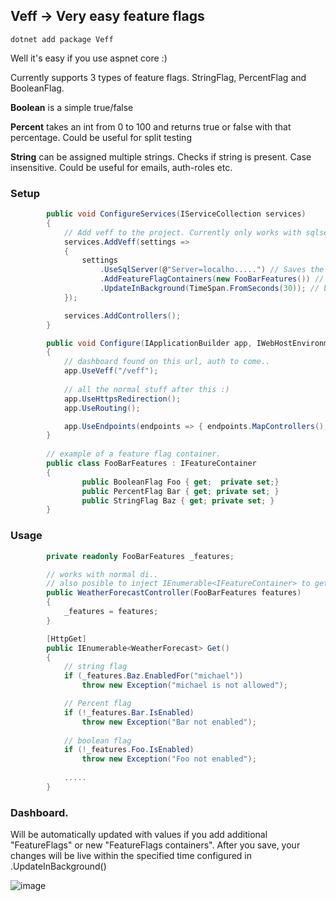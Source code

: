 ## Veff -> Very easy feature flags


`dotnet add package Veff` 

Well it's easy if you use aspnet core :) 

Currently supports 3 types of feature flags. 
StringFlag, PercentFlag and BooleanFlag.

**Boolean** is a simple true/false

**Percent** takes an int from 0 to 100 and returns true or false with that percentage. Could be useful for split testing     

**String** can be assigned multiple strings. Checks if string is present. Case insensitive. Could be useful for emails, auth-roles etc.   

### Setup

```C#
        public void ConfigureServices(IServiceCollection services)
        {
            // Add veff to the project. Currently only works with sqlserver.    
            services.AddVeff(settings =>
            {
                settings
                    .UseSqlServer(@"Server=localho.....") // Saves the featureflags in table dbo.Veff_FeatureFlags. Will be auto created if not there.
                    .AddFeatureFlagContainers(new FooBarFeatures()) // add your feature flag containers here
                    .UpdateInBackground(TimeSpan.FromSeconds(30)); // background job runs every 30 sec, updates the singleton feature containers with values from db.
            });

            services.AddControllers();
        }

        public void Configure(IApplicationBuilder app, IWebHostEnvironment env)
        {
            // dashboard found on this url, auth to come..
            app.UseVeff("/veff");
            
            // all the normal stuff after this :)
            app.UseHttpsRedirection();            
            app.UseRouting();

            app.UseEndpoints(endpoints => { endpoints.MapControllers(); });
        }
        
        // example of a feature flag container. 
        public class FooBarFeatures : IFeatureContainer
        {
                public BooleanFlag Foo { get;  private set;}
                public PercentFlag Bar { get; private set; }
                public StringFlag Baz { get; private set; }
        }
```

### Usage

```C#
        private readonly FooBarFeatures _features;

        // works with normal di..
        // also posible to inject IEnumerable<IFeatureContainer> to get all your featureflag containers
        public WeatherForecastController(FooBarFeatures features)
        {
            _features = features;
        }

        [HttpGet]
        public IEnumerable<WeatherForecast> Get()
        {
            // string flag
            if (_features.Baz.EnabledFor("michael"))
                throw new Exception("michael is not allowed");

            // Percent flag
            if (!_features.Bar.IsEnabled)
                throw new Exception("Bar not enabled");
            
            // boolean flag
            if (!_features.Foo.IsEnabled)
                throw new Exception("Foo not enabled");
            
            .....
        }
```


### Dashboard.

Will be automatically updated with values if you add additional "FeatureFlags" or new "FeatureFlags containers".
After you save, your changes will be live within the specified time configured in .UpdateInBackground()

![image](https://user-images.githubusercontent.com/4522165/129459776-629d2312-1829-40ae-b03c-bb855a0528de.png)



